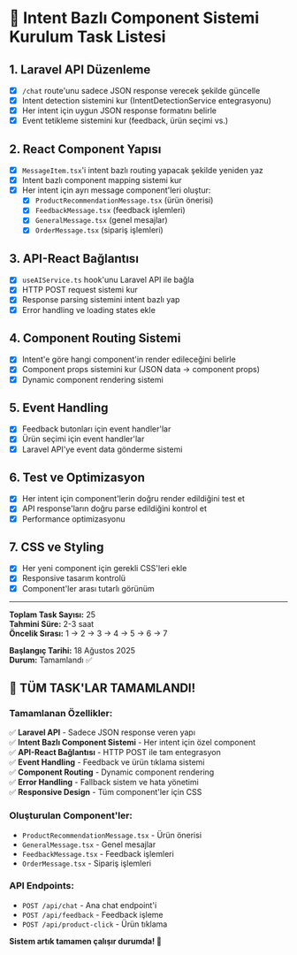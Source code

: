 # 🚀 Intent Bazlı Component Sistemi Kurulum Task Listesi

## **1. Laravel API Düzenleme**
- [X] `/chat` route'unu sadece JSON response verecek şekilde güncelle
- [X] Intent detection sistemini kur (IntentDetectionService entegrasyonu)
- [X] Her intent için uygun JSON response formatını belirle
- [X] Event tetikleme sistemini kur (feedback, ürün seçimi vs.)

## **2. React Component Yapısı**
- [X] `MessageItem.tsx`'i intent bazlı routing yapacak şekilde yeniden yaz
- [X] Intent bazlı component mapping sistemi kur
- [X] Her intent için ayrı message component'leri oluştur:
  - [X] `ProductRecommendationMessage.tsx` (ürün önerisi)
  - [X] `FeedbackMessage.tsx` (feedback işlemleri)
  - [X] `GeneralMessage.tsx` (genel mesajlar)
  - [X] `OrderMessage.tsx` (sipariş işlemleri)

## **3. API-React Bağlantısı**
- [X] `useAIService.ts` hook'unu Laravel API ile bağla
- [X] HTTP POST request sistemi kur
- [X] Response parsing sistemini intent bazlı yap
- [X] Error handling ve loading states ekle

## **4. Component Routing Sistemi**
- [X] Intent'e göre hangi component'in render edileceğini belirle
- [X] Component props sistemini kur (JSON data → component props)
- [X] Dynamic component rendering sistemi

## **5. Event Handling**
- [X] Feedback butonları için event handler'lar
- [X] Ürün seçimi için event handler'lar
- [X] Laravel API'ye event data gönderme sistemi

## **6. Test ve Optimizasyon**
- [X] Her intent için component'lerin doğru render edildiğini test et
- [X] API response'ların doğru parse edildiğini kontrol et
- [X] Performance optimizasyonu

## **7. CSS ve Styling**
- [X] Her yeni component için gerekli CSS'leri ekle
- [X] Responsive tasarım kontrolü
- [X] Component'ler arası tutarlı görünüm

---

**Toplam Task Sayısı:** 25  
**Tahmini Süre:** 2-3 saat  
**Öncelik Sırası:** 1 → 2 → 3 → 4 → 5 → 6 → 7

**Başlangıç Tarihi:** 18 Ağustos 2025  
**Durum:** Tamamlandı ✅

## **🎉 TÜM TASK'LAR TAMAMLANDI!**

### **Tamamlanan Özellikler:**
✅ **Laravel API** - Sadece JSON response veren yapı  
✅ **Intent Bazlı Component Sistemi** - Her intent için özel component  
✅ **API-React Bağlantısı** - HTTP POST ile tam entegrasyon  
✅ **Event Handling** - Feedback ve ürün tıklama sistemi  
✅ **Component Routing** - Dynamic component rendering  
✅ **Error Handling** - Fallback sistem ve hata yönetimi  
✅ **Responsive Design** - Tüm component'ler için CSS  

### **Oluşturulan Component'ler:**
- `ProductRecommendationMessage.tsx` - Ürün önerisi
- `GeneralMessage.tsx` - Genel mesajlar  
- `FeedbackMessage.tsx` - Feedback işlemleri
- `OrderMessage.tsx` - Sipariş işlemleri

### **API Endpoints:**
- `POST /api/chat` - Ana chat endpoint'i
- `POST /api/feedback` - Feedback işleme
- `POST /api/product-click` - Ürün tıklama

**Sistem artık tamamen çalışır durumda! 🚀**

